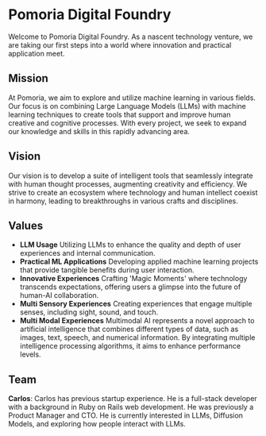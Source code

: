 # Pomoria Digital Foundry
Welcome to Pomoria Digital Foundry. As a nascent technology venture, we are taking our first steps into a world where innovation and practical application meet.

## Mission
At Pomoria, we aim to explore and utilize machine learning in various fields. Our focus is on combining Large Language Models (LLMs) with machine learning techniques to create tools that support and improve human creative and cognitive processes. With every project, we seek to expand our knowledge and skills in this rapidly advancing area.

## Vision
Our vision is to develop a suite of intelligent tools that seamlessly integrate with human thought processes, augmenting creativity and efficiency. We strive to create an ecosystem where technology and human intellect coexist in harmony, leading to breakthroughs in various crafts and disciplines.

## Values
- **LLM Usage** Utilizing LLMs to enhance the quality and depth of user experiences and internal communication.
- **Practical ML Applications** Developing applied machine learning projects that provide tangible benefits during user interaction.
- **Innovative Experiences** Crafting 'Magic Moments' where technology transcends expectations, offering users a glimpse into the future of human-AI collaboration.
- **Multi Sensory Experiences** Creating experiences that engage multiple senses, including sight, sound, and touch.
- **Multi Modal Experiences**  Multimodal AI represents a novel approach to artificial intelligence that combines different types of data, such as images, text, speech, and numerical information. By integrating multiple intelligence processing algorithms, it aims to enhance performance levels.

## Team
**Carlos**: Carlos has previous startup experience. He is a full-stack developer with a background in Ruby on Rails web development. He was previously a Product Manager and CTO. He is currently interested in LLMs, Diffusion Models, and exploring how people interact with LLMs.
